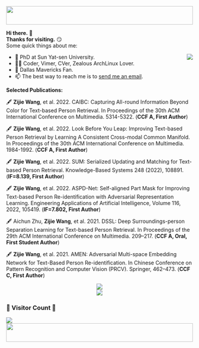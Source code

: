 <img style="height:50px;width:100%;" src="https://github.com/JonnieWayy/JonnieWayy/blob/master/src/imgs/2.gif" height="50px" width="100%" />



**Hi there.** 👋  
**Thanks for visiting.** 😏  
Some quick things about me:

<img align="right" src="https://github-readme-stats.vercel.app/api?username=ZJWang9928&count_private=true&show_icons=true&theme=radical&include_all_commits=True&show_icons=True">

+ 🔭 PhD at Sun Yat-sen University.
+ 🧑‍💻 Coder, Vimer, CVer, Zealous ArchLinux Lover.
+ 🏀 Dallas Mavericks Fan.
+ 📫 The best way to reach me is to <a href="mailto:zijiewang9928@gmail.com">send me an email</a>.
<!-- + ⚡ Welcome to visit [My Blog](http://wzj.life/). -->

<!--
[![Zijie Wang's GitHub Stats](https://github-readme-stats.vercel.app/api?username=JonnieWayy&count_private=true&show_icons=true&theme=radical&include_all_commits=True)](https://github.com/JonnieWayy)
-->

**Selected Publications:**

🖋 **Zijie Wang**, et al. 2022. CAIBC: Capturing All-round Information Beyond Color for Text-based Person Retrieval. In Proceedings of the 30th ACM International Conference on Multimedia. 5314-5322. (**CCF A, First Author**)

🖋 **Zijie Wang**, et al. 2022. Look Before You Leap: Improving Text-based Person Retrieval by Learning A Consistent Cross-modal Common Manifold. In Proceedings of the 30th ACM International Conference on Multimedia. 1984-1992. (**CCF A, First Author**)

🖋 **Zijie Wang**, et al. 2022. SUM: Serialized Updating and Matching for Text-based Person Retrieval. Knowledge-Based Systems 248 (2022), 108891. (**IF=8.139, First Author**)

🖋 **Zijie Wang**, et al. 2022. ASPD-Net: Self-aligned Part Mask for Improving Text-based Person Re-identification with Adversarial Representation Learning. Engineering Applications of Artificial Intelligence, Volume 116, 2022, 105419. (**IF=7.802, First Author**)

🖋 Aichun Zhu, **Zijie Wang**, et al. 2021. DSSL: Deep Surroundings-person Separation Learning for Text-based Person Retrieval. In Proceedings of the 29th ACM International Conference on Multimedia. 209–217. (**CCF A, Oral, First Student Author**)

🖋 **Zijie Wang**, et al. 2021. AMEN: Adversarial Multi-space Embedding Network for Text-Based Person Re-identification. In Chinese Conference on Pattern Recognition and Computer Vision (PRCV). Springer, 462–473. (**CCF C, First Author**) 

<div align="center"> <img src="https://github-profile-trophy.vercel.app/?username=ZJWang9928&theme=darkhub&row=1&column=7&no-frame=True&no-bg=False" /> </div>

<div align="center"> <img src="https://github-readme-streak-stats.herokuapp.com/?user=ZJWang9928&theme=radical&hide_border=False" /> </div>

<!-- <div align="center"> <img src="https://metrics.lecoq.io/JonnieWayy?template=classic&config.timezone=Asia%2FShanghai"> </div> -->

<!--<div align="center"> <img src="https://activity-graph.herokuapp.com/graph?username=ZJWang9928&theme=xcode" /> </div> -->

### 🌱 Visitor Count 🌱
<img src="https://profile-counter.glitch.me/ZJWang9928/count.svg" />

<img style="height:50px;width:100%;" src="https://github.com/ZJWang9928/ZJWang9928/blob/master/src/imgs/3.gif" height="50px" width="100%" />


<!--
**JonnieWayy/JonnieWayy** is a ✨ _special_ ✨ repository because its `README.md` (this file) appears on your GitHub profile.

Here are some ideas to get you started:

- 🔭 I’m currently working on ...
- 🌱 I’m currently learning ...
- 👯 I’m looking to collaborate on ...
- 🤔 I’m looking for help with ...
- 💬 Ask me about ...
- 📫 How to reach me: ...
- 😄 Pronouns: ...
- ⚡ Fun fact: ...
-->
